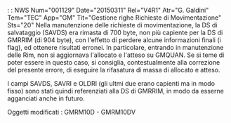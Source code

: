  :  : NWS Num="001129" Date="20150311" Rel="V4R1" Atr="G. Galdini" Tem="TEC" App="GM" Tit="Gestione righe Richieste di Movimentazione" Sts="20"
Nella manutenzione delle richieste di movimentazione, la DS di salvataggio (SAVDS) era rimasta di 700 byte, non più capiente per la DS di GMRRIM (di 904 byte), con l'effetto di perdere alcune
informazioni finali (i flag), ed ottenere risultati erronei. In particolare, entrando in manutenzione delle Rim, non si aggiornava l'allocato e l'atteso su GMQUAN.
Se si teme di poter essere in questo caso, si consiglia, contestualmente alla correzione del presente errore, di eseguire la rifasatura di massa di allocato e atteso.

I campi SAVDS, SAVRI e OLDRI (gli ultmi due erano capienti ma in modo fisso) sono stati quindi referenziati alla DS di GMRRIM, in modo da esserne agganciati anche in futuro.

Oggetti modificati : 
GMRM10D - GMRM10DV
